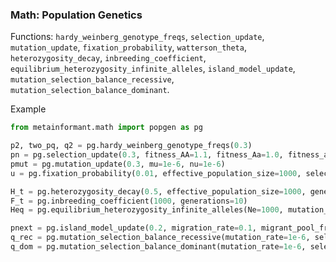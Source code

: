 ### Math: Population Genetics

Functions: `hardy_weinberg_genotype_freqs`, `selection_update`, `mutation_update`, `fixation_probability`, `watterson_theta`, `heterozygosity_decay`, `inbreeding_coefficient`, `equilibrium_heterozygosity_infinite_alleles`, `island_model_update`, `mutation_selection_balance_recessive`, `mutation_selection_balance_dominant`.

Example

```python
from metainformant.math import popgen as pg

p2, two_pq, q2 = pg.hardy_weinberg_genotype_freqs(0.3)
pn = pg.selection_update(0.3, fitness_AA=1.1, fitness_Aa=1.0, fitness_aa=0.9)
pmut = pg.mutation_update(0.3, mu=1e-6, nu=1e-6)
u = pg.fixation_probability(0.01, effective_population_size=1000, selection_coefficient=0.001)

H_t = pg.heterozygosity_decay(0.5, effective_population_size=1000, generations=10)
F_t = pg.inbreeding_coefficient(1000, generations=10)
Heq = pg.equilibrium_heterozygosity_infinite_alleles(Ne=1000, mutation_rate=1e-5)

pnext = pg.island_model_update(0.2, migration_rate=0.1, migrant_pool_frequency=0.8)
q_rec = pg.mutation_selection_balance_recessive(mutation_rate=1e-6, selection_coefficient=1e-2)
q_dom = pg.mutation_selection_balance_dominant(mutation_rate=1e-6, selection_coefficient=1e-2)
```


